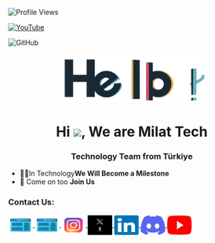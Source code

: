 <!-- Visitor badge -->
![Profile Views](https://komarev.com/ghpvc/?username=MilatTech&color=green)

<!-- YouTube Badge -->
[![YouTube](https://img.shields.io/badge/YouTube-Channel-%23E62117)](https://www.youtube.com/@MilatTech)

<!-- GitHub Followers Badge -->
![GitHub](https://img.shields.io/github/followers/MilatTech?label=Follow%20Me%21&style=social)

<!-- GIF -->
<p align="center">
  <img src="https://github.com/Star-Nova/Star-Nova/blob/main/Hello.gif" alt="Hello GIF" width="300" height="100"/>
</p>

<!-- Title and Subtitle -->
<h1 align="center">Hi <img src="https://media.giphy.com/media/hvRJCLFzcasrR4ia7z/giphy.gif" width="30px"/>, We are Milat Tech</h1>
<h3 align="center">Technology Team from Türkiye</h3>

<!-- About Section -->
<ul>
  <li>💛💜In Technology<strong>We Will Become a Milestone</strong></li>
  <li>💬 Come on too <strong>Join Us</strong></li>  
</ul>

<!-- Contact Us Section -->
<h3 align="left">Contact Us:</h3>
<p align="left">
  <a href="mailto:milattech2024@gmail.com" target="_blank">
    <img align="center" src="17-web.png" alt="E Mail" height="40" width="50" />
  </a>
  <a href="http://milattech.html-5.me/?i=1" target="_blank">
    <img align="center" src="17-web.png" alt="Web Site" height="40" width="50" />
  </a>
  <a href="https://www.instagram.com/milattech" target="_blank">
    <img align="center" src="15-instagram.png" alt="Instagram" height="40" width="50" />
  </a>
  <a href="https://www.twitter.com/MilatTech" target="_blank">
    <img align="center" src="x.png" alt="X" height="40" width="50" />
  </a>
  <a href="https://www.linkedin.com" target="_blank">
    <img align="center" src="linkedin.png" alt="LinkedIn" height="40" width="50" />
  </a>
  <a href="https://www.discord.com" target="_blank">
    <img align="center" src="discord.png" alt="Discord" height="40" width="50" />
  </a>
  <a href="https://www.youtube.com/@MilatTech" target="_blank">
    <img align="center" src="youtube.jpg" alt="YouTube" height="40" width="50" />
  </a>
</p>
